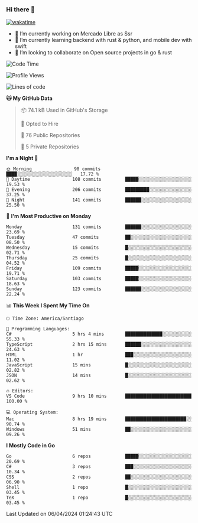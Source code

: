 ### Hi there 👋

[![wakatime](https://wakatime.com/badge/user/330beacb-fb27-4e32-bc38-f8f521bcf832.svg)](https://wakatime.com/@330beacb-fb27-4e32-bc38-f8f521bcf832)

- 🔭 I’m currently working on Mercado Libre as Ssr
- 🌱 I’m currently learning backend with rust & python, and mobile dev with swift
- 👯 I’m looking to collaborate on Open source projects in go & rust

<!--START_SECTION:waka-->
![Code Time](http://img.shields.io/badge/Code%20Time-569%20hrs%2057%20mins-blue)

![Profile Views](http://img.shields.io/badge/Profile%20Views-0-blue)

![Lines of code](https://img.shields.io/badge/From%20Hello%20World%20I%27ve%20Written-3.5%20million%20lines%20of%20code-blue)

**🐱 My GitHub Data** 

> 📦 74.1 kB Used in GitHub's Storage 
 > 
> 💼 Opted to Hire
 > 
> 📜 76 Public Repositories 
 > 
> 🔑 5 Private Repositories 
 > 
**I'm a Night 🦉** 

```text
🌞 Morning                98 commits          ████░░░░░░░░░░░░░░░░░░░░░   17.72 % 
🌆 Daytime                108 commits         █████░░░░░░░░░░░░░░░░░░░░   19.53 % 
🌃 Evening                206 commits         █████████░░░░░░░░░░░░░░░░   37.25 % 
🌙 Night                  141 commits         ██████░░░░░░░░░░░░░░░░░░░   25.50 % 
```
📅 **I'm Most Productive on Monday** 

```text
Monday                   131 commits         ██████░░░░░░░░░░░░░░░░░░░   23.69 % 
Tuesday                  47 commits          ██░░░░░░░░░░░░░░░░░░░░░░░   08.50 % 
Wednesday                15 commits          █░░░░░░░░░░░░░░░░░░░░░░░░   02.71 % 
Thursday                 25 commits          █░░░░░░░░░░░░░░░░░░░░░░░░   04.52 % 
Friday                   109 commits         █████░░░░░░░░░░░░░░░░░░░░   19.71 % 
Saturday                 103 commits         █████░░░░░░░░░░░░░░░░░░░░   18.63 % 
Sunday                   123 commits         ██████░░░░░░░░░░░░░░░░░░░   22.24 % 
```


📊 **This Week I Spent My Time On** 

```text
🕑︎ Time Zone: America/Santiago

💬 Programming Languages: 
C#                       5 hrs 4 mins        ██████████████░░░░░░░░░░░   55.33 % 
TypeScript               2 hrs 15 mins       ██████░░░░░░░░░░░░░░░░░░░   24.63 % 
HTML                     1 hr                ███░░░░░░░░░░░░░░░░░░░░░░   11.02 % 
JavaScript               15 mins             █░░░░░░░░░░░░░░░░░░░░░░░░   02.82 % 
JSON                     14 mins             █░░░░░░░░░░░░░░░░░░░░░░░░   02.62 % 

🔥 Editors: 
VS Code                  9 hrs 10 mins       █████████████████████████   100.00 % 

💻 Operating System: 
Mac                      8 hrs 19 mins       ███████████████████████░░   90.74 % 
Windows                  51 mins             ██░░░░░░░░░░░░░░░░░░░░░░░   09.26 % 
```

**I Mostly Code in Go** 

```text
Go                       6 repos             █████░░░░░░░░░░░░░░░░░░░░   20.69 % 
C#                       3 repos             ███░░░░░░░░░░░░░░░░░░░░░░   10.34 % 
CSS                      2 repos             ██░░░░░░░░░░░░░░░░░░░░░░░   06.90 % 
Shell                    1 repo              █░░░░░░░░░░░░░░░░░░░░░░░░   03.45 % 
TeX                      1 repo              █░░░░░░░░░░░░░░░░░░░░░░░░   03.45 % 
```




 Last Updated on 06/04/2024 01:24:43 UTC
<!--END_SECTION:waka-->
